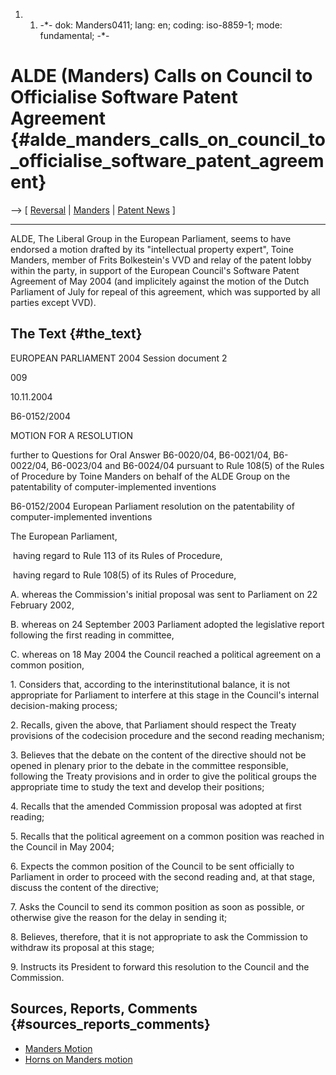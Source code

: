 1.  1.  -\*- dok: Manders0411; lang: en; coding: iso-8859-1; mode:
        fundamental; -\*-

# ALDE (Manders) Calls on Council to Officialise Software Patent Agreement {#alde_manders_calls_on_council_to_officialise_software_patent_agreement}

\--\> \[ [ Reversal](ConsRevers04En "wikilink") \| [
Manders](ToineMandersEn "wikilink") \| [ Patent
News](SwpatcninoEn "wikilink") \]

------------------------------------------------------------------------

ALDE, The Liberal Group in the European Parliament, seems to have
endorsed a motion drafted by its \"intellectual property expert\", Toine
Manders, member of Frits Bolkestein\'s VVD and relay of the patent lobby
within the party, in support of the European Council\'s Software Patent
Agreement of May 2004 (and implicitely against the motion of the Dutch
Parliament of July for repeal of this agreement, which was supported by
all parties except VVD).

## The Text {#the_text}

EUROPEAN PARLIAMENT 2004 Session document 2

009

10.11.2004

B6-0152/2004

MOTION FOR A RESOLUTION

further to Questions for Oral Answer B6-0020/04, B6-0021/04, B6-0022/04,
B6-0023/04 and B6-0024/04 pursuant to Rule 108(5) of the Rules of
Procedure by Toine Manders on behalf of the ALDE Group on the
patentability of computer-implemented inventions

B6-0152/2004 European Parliament resolution on the patentability of
computer-implemented inventions

The European Parliament,

­ having regard to Rule 113 of its Rules of Procedure,

­ having regard to Rule 108(5) of its Rules of Procedure,

A. whereas the Commission\'s initial proposal was sent to Parliament on
22 February 2002,

B. whereas on 24 September 2003 Parliament adopted the legislative
report following the first reading in committee,

C. whereas on 18 May 2004 the Council reached a political agreement on a
common position,

1\. Considers that, according to the interinstitutional balance, it is
not appropriate for Parliament to interfere at this stage in the
Council\'s internal decision-making process;

2\. Recalls, given the above, that Parliament should respect the Treaty
provisions of the codecision procedure and the second reading mechanism;

3\. Believes that the debate on the content of the directive should not
be opened in plenary prior to the debate in the committee responsible,
following the Treaty provisions and in order to give the political
groups the appropriate time to study the text and develop their
positions;

4\. Recalls that the amended Commission proposal was adopted at first
reading;

5\. Recalls that the political agreement on a common position was
reached in the Council in May 2004;

6\. Expects the common position of the Council to be sent officially to
Parliament in order to proceed with the second reading and, at that
stage, discuss the content of the directive;

7\. Asks the Council to send its common position as soon as possible, or
otherwise give the reason for the delay in sending it;

8\. Believes, therefore, that it is not appropriate to ask the
Commission to withdraw its proposal at this stage;

9\. Instructs its President to forward this resolution to the Council
and the Commission.

## Sources, Reports, Comments {#sources_reports_comments}

-   [Manders
    Motion](http://www2.europarl.eu.int/registre/seance_pleniere/textes_deposes/prop_resolution/2004/0152/P6_B(2004)0152_EN.pdf "wikilink")
-   [Horns on Manders
    motion](http://www.ipjur.com/2004_11_01_archive.php3#110076744712401519 "wikilink")
